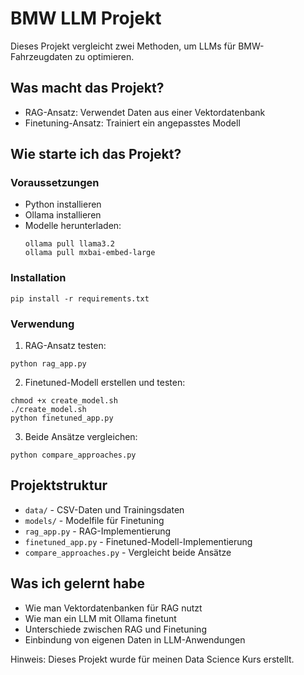 # BMW LLM Projekt

Dieses Projekt vergleicht zwei Methoden, um LLMs für BMW-Fahrzeugdaten zu optimieren.

## Was macht das Projekt?

- RAG-Ansatz: Verwendet Daten aus einer Vektordatenbank
- Finetuning-Ansatz: Trainiert ein angepasstes Modell

## Wie starte ich das Projekt?

### Voraussetzungen

- Python installieren
- Ollama installieren
- Modelle herunterladen:
  ```
  ollama pull llama3.2
  ollama pull mxbai-embed-large
  ```

### Installation

```
pip install -r requirements.txt
```

### Verwendung

1. RAG-Ansatz testen:
```
python rag_app.py
```

2. Finetuned-Modell erstellen und testen:
```
chmod +x create_model.sh
./create_model.sh
python finetuned_app.py
```

3. Beide Ansätze vergleichen:
```
python compare_approaches.py
```

## Projektstruktur

- `data/` - CSV-Daten und Trainingsdaten
- `models/` - Modelfile für Finetuning
- `rag_app.py` - RAG-Implementierung
- `finetuned_app.py` - Finetuned-Modell-Implementierung
- `compare_approaches.py` - Vergleicht beide Ansätze

## Was ich gelernt habe

- Wie man Vektordatenbanken für RAG nutzt
- Wie man ein LLM mit Ollama finetunt
- Unterschiede zwischen RAG und Finetuning
- Einbindung von eigenen Daten in LLM-Anwendungen

Hinweis: Dieses Projekt wurde für meinen Data Science Kurs erstellt.
